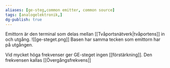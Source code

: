 ```yaml
---
aliases: [ge-steg,common emitter, common source]
tags: [analogelektronik,]
dg-publish: true
---
```

Emittorn är den terminal som delas mellan [[Tvåportsnätverk|tvåportens]] in och utgång. 
![[ge-steget.png]]
Basen har samma tecken som emittorn har på utgången.

Vid mycket höga frekvenser ger GE-steget ingen [[förstärkning]]. Den frekvensen kallas [[Övergångsfrekvens]]

